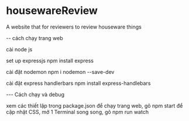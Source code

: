 # housewareReview
A website that for reviewers to review houseware things

-- cách chạy trang web

cài node js

set up expressjs npm install express

cài đặt nodemon npm i nodemon --save-dev


cài đặt express handlerbars npm install express-handlebars



--- Cách chạy và debug

xem các thiết lập trong package.json
để chạy trang web, gõ npm start
để cập nhật CSS, mở 1 Terminal song song, gõ npm run watch
